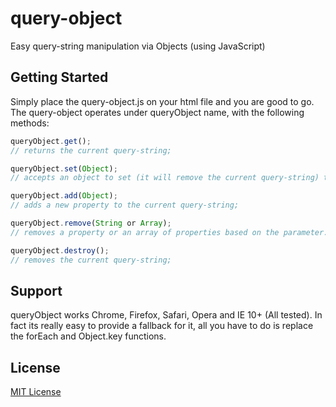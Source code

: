 # query-object

Easy query-string manipulation via Objects (using JavaScript)


## Getting Started

Simply place the query-object.js on your html file and you are good to go.
The query-object operates under queryObject name, with the following methods:

```javascript
queryObject.get();
// returns the current query-string;

queryObject.set(Object);
// accepts an object to set (it will remove the current query-string) the query-string

queryObject.add(Object);
// adds a new property to the current query-string;

queryObject.remove(String or Array);
// removes a property or an array of properties based on the parameter.

queryObject.destroy();
// removes the current query-string;
```

## Support

queryObject works Chrome, Firefox, Safari, Opera and IE 10+ (All tested).
In fact its really easy to provide a fallback for it, all you have to do is replace the forEach and Object.key functions.

## License

[MIT License](http://mit-license.org/)
